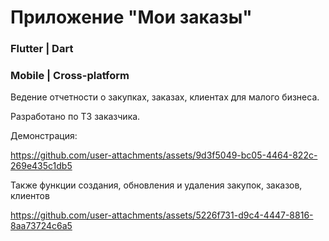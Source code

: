 # Приложение "Мои заказы"

### Flutter | Dart

### Mobile | Cross-platform

Ведение отчетности о закупках, заказах, клиентах для малого бизнеса.

Разработано по ТЗ заказчика.

Демонстрация:

https://github.com/user-attachments/assets/9d3f5049-bc05-4464-822c-269e435c1db5

Также функции создания, обновления и удаления закупок, заказов, клиентов

https://github.com/user-attachments/assets/5226f731-d9c4-4447-8816-8aa73724c6a5

